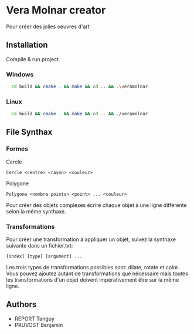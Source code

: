 
# Vera Molnar creator

Pour créer des jolies oeuvres d'art


## Installation

Compile & run project

### Windows
```bash
  cd build && cmake . && make && cd .. && .\veramolnar
```

### Linux
```bash
  cd build && cmake . && make && cd .. && ./veramolnar
```


## File Synthax     

### Formes

Cercle
```
Cercle <centre> <rayon> <couleur>
```

Polygone
```
Polygone <nombre points> <point> ... <couleur>
```

Pour créer des objets complexes écrire chaque objet à une ligne différente selon la même synthaxe.

### Transformations

Pour créer une transformation à appliquer un objet, suivez la synthaxe suivante dans un fichier.txt:

```
[index] [type] [argument] ...
```

Les trois types de transformations possibles sont: dilate, rotate et color. Vous pouvez ajoutez autant de transformations 
que nécessaire mais toutes les transformations d'un objet doivent impérativement être sur la même ligne.

## Authors

- REPORT Tanguy
- PRUVOST Benjamin